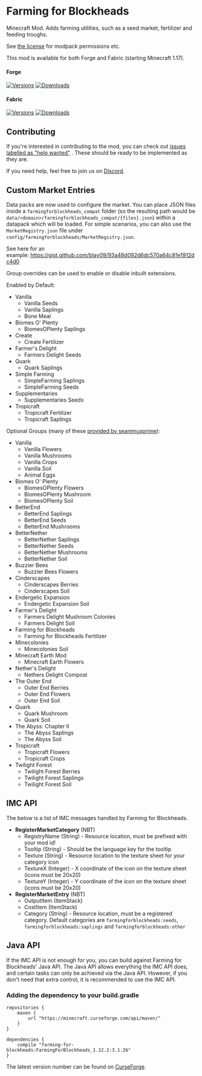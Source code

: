# Farming for Blockheads
Minecraft Mod. Adds farming utilities, such as a seed market, fertilizer and feeding troughs.

See [the license](LICENSE) for modpack permissions etc.

This mod is available for both Forge and Fabric (starting Minecraft 1.17).

#### Forge

[![Versions](http://cf.way2muchnoise.eu/versions/261924_latest.svg)](https://www.curseforge.com/minecraft/mc-mods/farming-for-blockheads)
[![Downloads](http://cf.way2muchnoise.eu/full_261924_downloads.svg)](https://www.curseforge.com/minecraft/mc-mods/farming-for-blockheads)

#### Fabric

[![Versions](http://cf.way2muchnoise.eu/versions/554586_latest.svg)](https://www.curseforge.com/minecraft/mc-mods/farming-for-blockheads-fabric)
[![Downloads](http://cf.way2muchnoise.eu/full_554586_downloads.svg)](https://www.curseforge.com/minecraft/mc-mods/farming-for-blockheads-fabric)

## Contributing

If you're interested in contributing to the mod, you can check
out [issues labelled as "help wanted"](https://github.com/ModdingForBlockheads/FarmingForBlockheads/issues?q=is%3Aopen+is%3Aissue+label%3A%22help+wanted%22)
. These should be ready to be implemented as they are.

If you need help, feel free to join us on [Discord](https://discord.gg/scGAfXC).

## Custom Market Entries

Data packs are now used to configure the market. You can place JSON files inside a `farmingforblockheads_compat` folder (so the resulting path would be `data/<domain>/farmingforblockheads_compat/{files}.json`) within a datapack which will be loaded. For simple scenarios, you can also use the `MarketRegistry.json` file under `config/farmingforblockheads/MarketRegistry.json`.

See here for an example: https://gist.github.com/blay09/93a48d092d6dc570a64c81e1912dc4d0

Group overrides can be used to enable or disable inbuilt extensions.

Enabled by Default:

* Vanilla
  * Vanilla Seeds
  * Vanilla Saplings
  * Bone Meal
* Biomes O' Plenty
  * BiomesOPlenty Saplings
* Create
  * Create Fertilizer
* Farmer's Delight
  * Farmers Delight Seeds
* Quark
  * Quark Saplings
* Simple Farming
  * SimpleFarming Saplings
  * SimpleFarming Seeds
* Supplementaries
  * Supplementaries Seeds
* Tropicraft
  * Tropicraft Fertilizer
  * Tropicraft Saplings

Optional Groups (many of these [provided by seanimusprime](https://github.com/ModdingForBlockheads/FarmingForBlockheads/issues/125)):

* Vanilla
  * Vanilla Flowers
  * Vanilla Mushrooms
  * Vanilla Crops
  * Vanilla Soil
  * Animal Eggs
* Biomes O' Plenty
  * BiomesOPlenty Flowers
  * BiomesOPlenty Mushroom
  * BiomesOPlenty Soil
* BetterEnd
  * BetterEnd Saplings
  * BetterEnd Seeds
  * BetterEnd Mushrooms 
* BetterNether
  * BetterNether Saplings
  * BetterNether Seeds
  * BetterNether Mushrooms
  * BetterNether Soil
* Buzzier Bees
  * Buzzier Bees Flowers
* Cinderscapes
  * Cinderscapes Berries
  * Cinderscapes Soil
* Endergetic Expansion
  * Endergetic Expansion Soil
* Farmer's Delight
  * Farmers Delight Mushroom Colonies
  * Farmers Delight Soil
* Farming for Blockheads
  * Farming for Blockheads Fertilizer
* Minecolonies
  * Minecolonies Soil
* Minecraft Earth Mod
  * Minecraft Earth Flowers
* Nether's Delight
  * Nethers Delight Compost
* The Outer End
  * Outer End Berries
  * Outer End Flowers
  * Outer End Soil
* Quark
  * Quark Mushroom
  * Quark Soil
* The Abyss: Chapter II
  * The Abyss Saplings
  * The Abyss Soil
* Tropicraft
  * Tropicraft Flowers
  * Tropicraft Crops
* Twilight Forest
  * Twilight Forest Berries
  * Twilight Forest Saplings
  * Twilight Forest Soil

## IMC API

The below is a list of IMC messages handled by Farming for Blockheads.

* **RegisterMarketCategory** (NBT)
  * RegistryName (String) - Resource location, must be prefixed with your mod id!
  * Tooltip (String) - Should be the language key for the tooltip
  * Texture (String) - Resource location to the texture sheet for your category icon
  * TextureX (Integer) - X coordinate of the icon on the texture sheet (icons must be 20x20)
  * TextureY (Integer) - Y coordinate of the icon on the texture sheet (icons must be 20x20)
* **RegisterMarketEntry** (NBT)
  * OutputItem (ItemStack)
  * CostItem (ItemStack)
  * Category (String) - Resource location, must be a registered category. Default categories are `farmingforblockheads:seeds`, `farmingforblockheads:saplings` and `farmingforblockheads:other`

## Java API

If the IMC API is not enough for you, you can build against Farming for Blockheads' Java API.
The Java API allows everything the IMC API does, and certain tasks can only be achieved via the Java API.
However, if you don't need that extra control, it is recommended to use the IMC API.

### Adding the dependency to your build.gradle
```
repositories {
    maven {
        url "https://minecraft.curseforge.com/api/maven/"
    }
}

dependencies {
    compile "farming-for-blockheads:FarmingForBlockheads_1.12.2:3.1.26"
}
```
The latest version number can be found on [CurseForge](https://minecraft.curseforge.com/projects/farming-for-blockheads/files).
